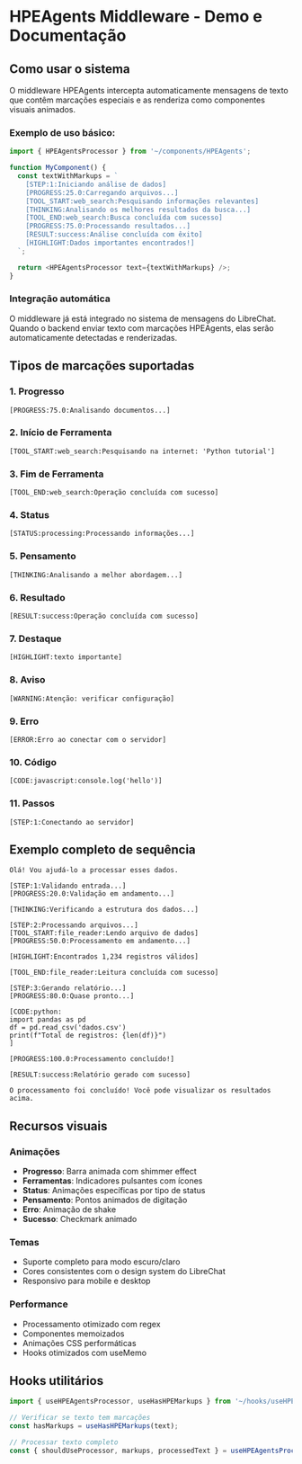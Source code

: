 # HPEAgents Middleware - Demo e Documentação

## Como usar o sistema

O middleware HPEAgents intercepta automaticamente mensagens de texto que contêm marcações especiais e as renderiza como componentes visuais animados.

### Exemplo de uso básico:

```typescript
import { HPEAgentsProcessor } from '~/components/HPEAgents';

function MyComponent() {
  const textWithMarkups = `
    [STEP:1:Iniciando análise de dados]
    [PROGRESS:25.0:Carregando arquivos...]
    [TOOL_START:web_search:Pesquisando informações relevantes]
    [THINKING:Analisando os melhores resultados da busca...]
    [TOOL_END:web_search:Busca concluída com sucesso]
    [PROGRESS:75.0:Processando resultados...]
    [RESULT:success:Análise concluída com êxito]
    [HIGHLIGHT:Dados importantes encontrados!]
  `;

  return <HPEAgentsProcessor text={textWithMarkups} />;
}
```

### Integração automática

O middleware já está integrado no sistema de mensagens do LibreChat. Quando o backend enviar texto com marcações HPEAgents, elas serão automaticamente detectadas e renderizadas.

## Tipos de marcações suportadas

### 1. Progresso

```
[PROGRESS:75.0:Analisando documentos...]
```

### 2. Início de Ferramenta

```
[TOOL_START:web_search:Pesquisando na internet: 'Python tutorial']
```

### 3. Fim de Ferramenta

```
[TOOL_END:web_search:Operação concluída com sucesso]
```

### 4. Status

```
[STATUS:processing:Processando informações...]
```

### 5. Pensamento

```
[THINKING:Analisando a melhor abordagem...]
```

### 6. Resultado

```
[RESULT:success:Operação concluída com sucesso]
```

### 7. Destaque

```
[HIGHLIGHT:texto importante]
```

### 8. Aviso

```
[WARNING:Atenção: verificar configuração]
```

### 9. Erro

```
[ERROR:Erro ao conectar com o servidor]
```

### 10. Código

```
[CODE:javascript:console.log('hello')]
```

### 11. Passos

```
[STEP:1:Conectando ao servidor]
```

## Exemplo completo de sequência

```
Olá! Vou ajudá-lo a processar esses dados.

[STEP:1:Validando entrada...]
[PROGRESS:20.0:Validação em andamento...]

[THINKING:Verificando a estrutura dos dados...]

[STEP:2:Processando arquivos...]
[TOOL_START:file_reader:Lendo arquivo de dados]
[PROGRESS:50.0:Processamento em andamento...]

[HIGHLIGHT:Encontrados 1,234 registros válidos]

[TOOL_END:file_reader:Leitura concluída com sucesso]

[STEP:3:Gerando relatório...]
[PROGRESS:80.0:Quase pronto...]

[CODE:python:
import pandas as pd
df = pd.read_csv('dados.csv')
print(f"Total de registros: {len(df)}")
]

[PROGRESS:100.0:Processamento concluído!]

[RESULT:success:Relatório gerado com sucesso]

O processamento foi concluído! Você pode visualizar os resultados acima.
```

## Recursos visuais

### Animações

- **Progresso**: Barra animada com shimmer effect
- **Ferramentas**: Indicadores pulsantes com ícones
- **Status**: Animações específicas por tipo de status
- **Pensamento**: Pontos animados de digitação
- **Erro**: Animação de shake
- **Sucesso**: Checkmark animado

### Temas

- Suporte completo para modo escuro/claro
- Cores consistentes com o design system do LibreChat
- Responsivo para mobile e desktop

### Performance

- Processamento otimizado com regex
- Componentes memoizados
- Animações CSS performáticas
- Hooks otimizados com useMemo

## Hooks utilitários

```typescript
import { useHPEAgentsProcessor, useHasHPEMarkups } from '~/hooks/useHPEAgentsProcessor';

// Verificar se texto tem marcações
const hasMarkups = useHasHPEMarkups(text);

// Processar texto completo
const { shouldUseProcessor, markups, processedText } = useHPEAgentsProcessor(text);
```
